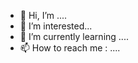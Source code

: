 - 👋 Hi, I’m ....
- 👀 I’m interested... 
- 🌱 I’m currently learning  ....
- 📫 How to reach me : .... 

<!---
sachin18150488/sachin18150488 is a ✨ special ✨ repository because its `README.md` (this file) appears on your GitHub profile.
You can click the Preview link to take a look at your changes.
- 💞️ I’m looking to collaborate on ...
--->
